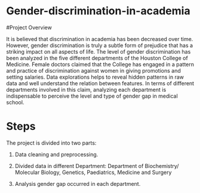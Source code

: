 # Gender-discrimination-in-academia

#Project Overview

It is believed that discrimination in academia has been decreased over time. However, gender discrimination is truly a subtle form of prejudice that has a striking impact on all aspects of life. The level of gender discrimination has been analyzed in the five different departments of the Houston College of Medicine. Female doctors claimed that the College has engaged in a pattern and practice of discrimination against women in giving promotions and setting salaries. Data explorations helps to reveal hidden patterns in raw data and well understand the relation between features. In terms of different departments involved in this claim, analyzing each department is indispensable to perceive the level and type of gender gap in medical school.

# Steps

The project is divided into two parts:

1.	Data cleaning and preprocessing.

2.	Divided data in different Department: Department of Biochemistry/ Molecular Biology, Genetics, Paediatrics, Medicine and Surgery

3.	Analysis gender gap occurred in each department.


